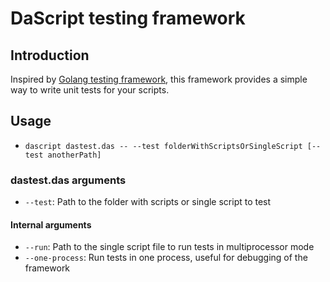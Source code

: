 # DaScript testing framework

## Introduction

Inspired by [Golang testing framework](https://pkg.go.dev/testing), this framework provides a simple way to write unit tests for your scripts.

## Usage

- `dascript dastest.das -- --test folderWithScriptsOrSingleScript [--test anotherPath]`

### dastest.das arguments
- `--test`: Path to the folder with scripts or single script to test

#### Internal arguments
- `--run`: Path to the single script file to run tests in multiprocessor mode
- `--one-process`: Run tests in one process, useful for debugging of the framework
